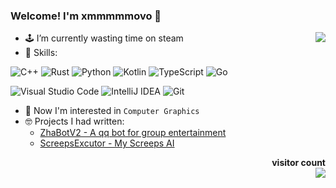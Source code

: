 ### Welcome! I'm xmmmmmovo 👋

<a href="https://github.com/xmmmmmovo">
  <img align="right" src="https://github-readme-stats.vercel.app/api?username=xmmmmmovo&show_icons=true&count_private=true&hide=issues&hide_title=true" />
</a>

- 🕹 I’m currently wasting time on steam
- 🤣 Skills: 

<img alt="C++" src="https://img.shields.io/badge/c++%20-%2300599C.svg?&style=for-the-badge&logo=c%2B%2B&ogoColor=white"/> <img alt="Rust" src="https://img.shields.io/badge/rust-%23000000.svg?&style=for-the-badge&logo=rust&logoColor=white"/> <img alt="Python" src="https://img.shields.io/badge/python%20-%2314354C.svg?&style=for-the-badge&logo=python&logoColor=white"/> <img alt="Kotlin" src="https://img.shields.io/badge/kotlin-%230095D5.svg?&style=for-the-badge&logo=kotlin&logoColor=white"/> <img alt="TypeScript" src="https://img.shields.io/badge/typescript%20-%23007ACC.svg?&style=for-the-badge&logo=typescript&logoColor=white"/> <img alt="Go" src="https://img.shields.io/badge/go-%2300ADD8.svg?&style=for-the-badge&logo=go&logoColor=white"/>

<img alt="Visual Studio Code" src="https://img.shields.io/badge/Visual%20Studio%20Code-0078d7.svg?&style=for-the-badge&logo=visual-studio-code&logoColor=white"/> <img alt="IntelliJ IDEA" src="https://img.shields.io/badge/IntelliJ%20IDEA-000000.svg?&style=for-the-badge&logo=intellij-idea&logoColor=white"/>
 <img alt="Git" src="https://img.shields.io/badge/git%20-%23F05033.svg?&style=for-the-badge&logo=git&logoColor=white"/>

- 🤔 Now I'm interested in `Computer Graphics`
- 🤓 Projects I had written: 
    - [ZhaBotV2 - A qq bot for group entertainment](https://github.com/xmmmmmovo/ZhaBotV2)
    - [ScreepsExcutor - My Screeps AI](https://github.com/xmmmmmovo/ScreepsExcutor)
  <p align="right"> 
  <b>visitor count</b><br>
  <img src="https://profile-counter.glitch.me/xmmmmmovo/count.svg" />
  </p>

